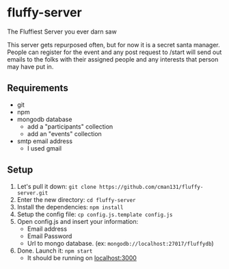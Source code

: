 # fluffy-server
The Fluffiest Server you ever darn saw

This server gets repurposed often, but for now it is a secret santa manager. People can register for the event and any post request to /start will send out emails to the folks with their assigned people and any interests that person may have put in.

## Requirements
 - git
 - npm
 - mongodb database
   - add a "participants" collection
   - add an "events" collection
 - smtp email address
   - I used gmail

## Setup
1. Let's pull it down: `git clone https://github.com/cman131/fluffy-server.git`
2. Enter the new directory: `cd fluffy-server`
3. Install the dependencies: `npm install`
4. Setup the config file: `cp config.js.template config.js`
5. Open config.js and insert your information:
    - Email address
    - Email Password
    - Url to mongo database. (ex: `mongodb://localhost:27017/fluffydb`)
6. Done. Launch it: `npm start`
   - It should be running on <a href='http://localhost:3000'>localhost:3000</a>
